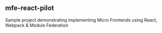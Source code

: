 ## mfe-react-pilot

Sample project demonstrating implementing Micro Frontends using React, Webpack & Module Federation